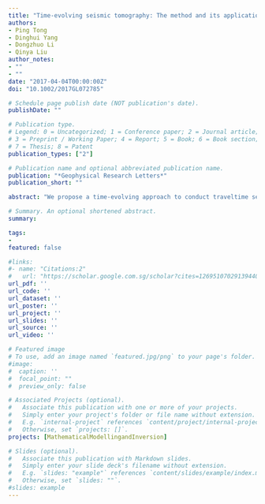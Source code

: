 ```yaml
---
title: "Time‐evolving seismic tomography: The method and its application to the 1989 Loma Prieta and 2014 South Napa earthquake area, California"
authors:
- Ping Tong
- Dinghui Yang
- Dongzhuo Li
- Qinya Liu
author_notes:
- ""
- ""
date: "2017-04-04T00:00:00Z"
doi: "10.1002/2017GL072785"

# Schedule page publish date (NOT publication's date).
publishDate: ""

# Publication type.
# Legend: 0 = Uncategorized; 1 = Conference paper; 2 = Journal article;
# 3 = Preprint / Working Paper; 4 = Report; 5 = Book; 6 = Book section;
# 7 = Thesis; 8 = Patent
publication_types: ["2"]

# Publication name and optional abbreviated publication name.
publication: "*Geophysical Research Letters*"
publication_short: ""

abstract: "We propose a time‐evolving approach to conduct traveltime seismic tomography in the 1989 Mw 6.9 Loma Prieta earthquake and 2014 Mw 6.0 South Napa earthquake area, California. The recording period of the chosen seismic data between 1 January 1967 and the day before the 2014 South Napa earthquake is divided into two time windows, separated by the 1989 Loma Prieta earthquake. In each time window the subsurface velocity structure is iteratively updated. Starting from the final model of the first time window, the velocity model has been successively improved throughout iterations in the second time window, indicating that the traveltime data of later time windows have provided extra information to refine the subsurface images. Strong heterogeneities are observed in the final P wave velocity model. Both of the two large earthquakes occurred at transition zones in between high VP and low VP anomalies. In all, this study shows the effectiveness of the time‐evolving seismic tomography method."

# Summary. An optional shortened abstract.
summary:

tags:
-
featured: false

#links:
#- name: "Citations:2"
#   url: "https://scholar.google.com.sg/scholar?cites=12695107029139440308&as_sdt=2005&sciodt=0,5&hl=en"
url_pdf: ''
url_code: ''
url_dataset: ''
url_poster: ''
url_project: ''
url_slides: ''
url_source: ''
url_video: ''

# Featured image
# To use, add an image named `featured.jpg/png` to your page's folder.
#image:
#  caption: ''
#  focal_point: ""
#  preview_only: false

# Associated Projects (optional).
#   Associate this publication with one or more of your projects.
#   Simply enter your project's folder or file name without extension.
#   E.g. `internal-project` references `content/project/internal-project/index.md`.
#   Otherwise, set `projects: []`.
projects: [MathematicalModellingandInversion]

# Slides (optional).
#   Associate this publication with Markdown slides.
#   Simply enter your slide deck's filename without extension.
#   E.g. `slides: "example"` references `content/slides/example/index.md`.
#   Otherwise, set `slides: ""`.
#slides: example
---
```


